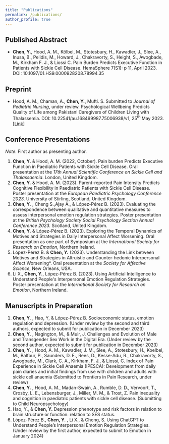 ```yaml
---
title: "Publications"
permalink: /publications/
author_profile: true
---
```

## Published Abstract
- **Chen, Y.**, Hood, A. M., Kölbel, M., Stotesbury, H., Kawadler, J., Slee, A., Inusa, B., Pelidis, M., Howard, J., Chakravorty, S., Height, S., Awogbade, M., Kirkham F. J., & Liossi C. Pain Burden Predicts Executive Function in Patients with Sickle Cell Disease. HemaSphere 7(S1): p 11, April 2023. DOI: 10.1097/01.HS9.0000928208.78994.35


## Preprint
-	Hood, A. M., Chaman, A., **Chen, Y.**, Mufti. S. Submitted to *Journal of Pediatric Nursing*, under review. Psychological Wellbeing Predicts Quality of Life among Pakistani Caregivers of Children Living with Thalassemia. DOI: 10.22541/au.168499987.75006938/v1, 25<sup>th</sup> May 2023.<br>
[[Link]](https://europepmc.org/article/ppr/ppr666556)

## Conference Presentations
*Note*: First author as presenting author. 
1. **Chen, Y.**  & Hood, A. M. (2022, October). Pain burden Predicts Executive Function in Paediatric Patients with Sickle Cell Disease. Oral presentation at the *17th Annual Scientific Conference on Sickle Cell and Thalassaemia*. London, United Kingdom.
2. **Chen, Y.**  & Hood, A. M. (2023). Parent-reported Pain Intensity Predicts Cognitive Flexibility in Paediatric Patients with Sickle Cell Disease. Poster presentation at the *European Paediatric Psychology Conference 2023*. University of Stirling, Scotland, United Kingdom.
3. **Chen, Y.** , Cheng S.,Ajay A., & López-Pérez B. (2023). Evaluating the correspondence between qualitative and quantitative measures to assess interpersonal emotion regulation strategies. Poster presentation at the *British Psychology Society Social Psychology Section Annual Conference 2023.* Scotland, United Kingdom.
4. **Chen, Y.**  & López-Pérez B. (2023). Exploring the Temporal Dynamics of Motives and Strategies in Daily Interpersonal Affect Worsening. Oral presentation as one part of Symposium at the *International Society for Research on Emotion*, Northern Ireland.
5. López-Pérez B. & **Chen, Y.** (2023). Understanding the Link between Motives and Strategies in Altruistic and Counter-hedonic Interpersonal Affect Worsening*. Oral presentation at the *Society for Affective Science*, New Orleans, USA.
6. Li X., **Chen, Y.**, López-Pérez B. (2023). Using Artificial Intelligence to Understand People's Interpersonal Emotion Regulation Strategies. Poster presentation at the *International Society for Research on Emotion*, Northern Ireland.

## Manuscripts in Preparation
1.	**Chen, Y.** , Hao, Y, & López-Pérez B. Socioeconomic status, emotion regulation and depression. (Under review by the second and third authors, expected to submit for publication in December 2023)
2.	**Chen, Y.** , Nagington, M., & Muir, J. Challenges and Evolution of Male and Transgender Sex Work in the Digital Era. (Under review by the second author, expected to submit for publication in December 2023)
3.	**Chen, Y.** , Hood, A. M., Kawadler, J. M., Slee, A., Stotesbury, H., Koelbel, M., Balfour, P., Saunders, D. E., Rees, D., Kesse-Adu, R., Chakravorty, S., Awogbade, M., Clark, C. A., Kirkham, F. J., & Liossi, C. Index of Pain Experience in Sickle Cell Anaemia (IPESCA): Development from daily pain diaries and initial findings from use with children and adults with sickle cell anaemia (Submitted to Frontiers in Pain Research, under review)
4.	**Chen, Y.** , Hood, A. M., Madan-Swain, A., Rumble, D. D., Vervoort, T., Crosby, L. E., Lebensburger, J., Miller, M. M., & Trost, Z. Pain inequality and cognition in paediatric patients with sickle cell disease. (Submitting to Child Neuropsychology)
5.	Hao, Y., & **Chen, Y.**  Depression phenotype and risk factors in relation to brain structure or function: relation to SES status.
6.	López-Pérez B., **Chen, Y.** , Li X., & Cheng, S. Using ChatGPT to Understand People’s Interpersonal Emotion Regulation Strategies. (Under review by the first author, expected to submit to Emotion in January 2024)

  
